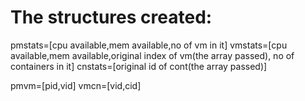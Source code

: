 # The structures created:

pmstats=[cpu available,mem available,no of vm in it]
vmstats=[cpu available,mem available,original index of vm(the array passed), no of containers in it]
cnstats=[original id of cont(the array passed)]

pmvm=[pid,vid]
vmcn=[vid,cid]
